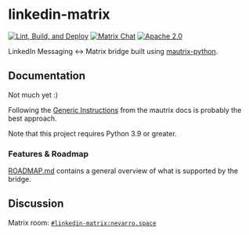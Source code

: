 # linkedin-matrix

[![Lint, Build, and Deploy](https://github.com/beeper/linkedin/actions/workflows/deploy.yaml/badge.svg)](https://github.com/beeper/linkedin/actions/workflows/deploy.yaml)
[![Matrix Chat](https://img.shields.io/matrix/linkedin-matrix:nevarro.space?server_fqdn=matrix.nevarro.space)](https://matrix.to/#/#linkedin-matrix:nevarro.space?via=nevarro.space&via=sumnerevans.com)
[![Apache 2.0](https://img.shields.io/pypi/l/linkedin-matrix)](LICENSE)

LinkedIn Messaging <-> Matrix bridge built using
[mautrix-python](https://github.com/tulir/mautrix-python).

## Documentation

Not much yet :)

Following the
[Generic Instructions](https://docs.mau.fi/bridges/python/setup.html)
from the mautrix docs is probably the best approach.

Note that this project requires Python 3.9 or greater.

### Features & Roadmap

[ROADMAP.md](ROADMAP.md) contains a general overview of what is supported by the
bridge.

## Discussion

Matrix room:
[`#linkedin-matrix:nevarro.space`](https://matrix.to/#/#linkedin-matrix:nevarro.space?via=nevarro.space&via=sumnerevans.com)
